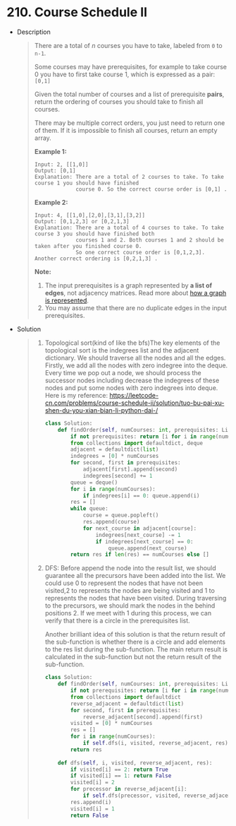 #  210. Course Schedule II

- Description

  > There are a total of *n* courses you have to take, labeled from `0` to `n-1`.
  >
  > Some courses may have prerequisites, for example to take course 0 you have to first take course 1, which is expressed as a pair: `[0,1]`
  >
  > Given the total number of courses and a list of prerequisite **pairs**, return the ordering of courses you should take to finish all courses.
  >
  > There may be multiple correct orders, you just need to return one of them. If it is impossible to finish all courses, return an empty array.
  >
  > **Example 1:**
  >
  > ```
  > Input: 2, [[1,0]] 
  > Output: [0,1]
  > Explanation: There are a total of 2 courses to take. To take course 1 you should have finished   
  >              course 0. So the correct course order is [0,1] .
  > ```
  >
  > **Example 2:**
  >
  > ```
  > Input: 4, [[1,0],[2,0],[3,1],[3,2]]
  > Output: [0,1,2,3] or [0,2,1,3]
  > Explanation: There are a total of 4 courses to take. To take course 3 you should have finished both     
  >              courses 1 and 2. Both courses 1 and 2 should be taken after you finished course 0. 
  >              So one correct course order is [0,1,2,3]. Another correct ordering is [0,2,1,3] .
  > ```
  >
  > **Note:**
  >
  > 1. The input prerequisites is a graph represented by **a list of edges**, not adjacency matrices. Read more about [how a graph is represented](https://www.khanacademy.org/computing/computer-science/algorithms/graph-representation/a/representing-graphs).
  > 2. You may assume that there are no duplicate edges in the input prerequisites.

- Solution

  > 1. Topological sort(kind of like the bfs)The key elements of the topological sort is the indegrees list and the adjacent dictionary.  We should traverse all the nodes and all the edges. Firstly, we add all the nodes with zero indegree into the deque. Every time we pop out a node, we should process the successor nodes including decrease the indegrees of these nodes and put some nodes with zero indegrees into deque. Here is my reference: https://leetcode-cn.com/problems/course-schedule-ii/solution/tuo-bu-pai-xu-shen-du-you-xian-bian-li-python-dai-/
  >
  >    ```python
  >    class Solution:
  >        def findOrder(self, numCourses: int, prerequisites: List[List[int]]) -> List[int]:
  >            if not prerequisites: return [i for i in range(numCourses)]
  >            from collections import defaultdict, deque
  >            adjacent = defaultdict(list)
  >            indegrees = [0] * numCourses
  >            for second, first in prerequisites:
  >                adjacent[first].append(second)
  >                indegrees[second] += 1
  >            queue = deque()
  >            for i in range(numCourses):
  >                if indegrees[i] == 0: queue.append(i)
  >            res = []
  >            while queue:
  >                course = queue.popleft()
  >                res.append(course)
  >                for next_course in adjacent[course]:
  >                    indegrees[next_course] -= 1
  >                    if indegrees[next_course] == 0:
  >                        queue.append(next_course)
  >            return res if len(res) == numCourses else []
  >    ```
  >
  > 2. DFS:  Before append the node into the result list, we should guarantee all the precursors have been added into the list. We could use 0 to represent the nodes that have not been visited,2 to represents the nodes are being visited and 1 to represents the nodes that have been visited. During traversing to the precursors, we should mark the nodes in the behind positions 2. If we meet with 1 during this process, we can verify that there is a circle in the prerequisites list. 
  >
  >    Another brilliant idea of this solution is that the return result of the sub-function is whether there is a circle and add elements to the res list during the sub-function. The main return result  is calculated in the sub-function but not the return result of the sub-function.
  >
  >    ```python
  >    class Solution:
  >        def findOrder(self, numCourses: int, prerequisites: List[List[int]]) -> List[int]:
  >            if not prerequisites: return [i for i in range(numCourses)]
  >            from collections import defaultdict
  >            reverse_adjacent = defaultdict(list)
  >            for second, first in prerequisites:
  >                reverse_adjacent[second].append(first)
  >            visited = [0] * numCourses
  >            res = []
  >            for i in range(numCourses):
  >                if self.dfs(i, visited, reverse_adjacent, res): return []
  >            return res
  >        
  >        def dfs(self, i, visited, reverse_adjacent, res):
  >            if visited[i] == 2: return True
  >            if visited[i] == 1: return False
  >            visited[i] = 2
  >            for precessor in reverse_adjacent[i]:
  >                if self.dfs(precessor, visited, reverse_adjacent, res): return True
  >            res.append(i)
  >            visited[i] = 1
  >            return False
  >    ```
  >
  >    